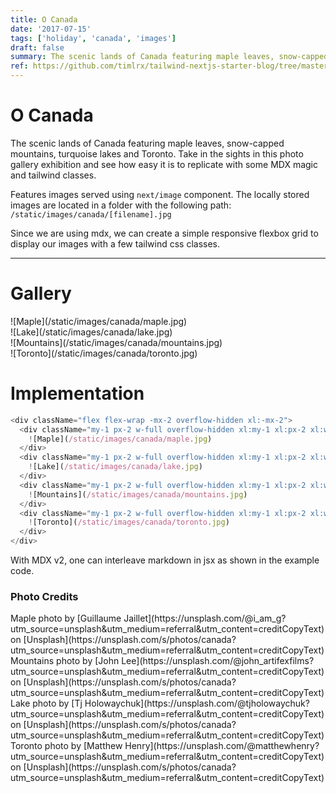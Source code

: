 ```yaml
---
title: O Canada
date: '2017-07-15'
tags: ['holiday', 'canada', 'images']
draft: false
summary: The scenic lands of Canada featuring maple leaves, snow-capped mountains, turquoise lakes and Toronto. Take in the sights in this photo gallery exhibition and see how easy it is to replicate with some MDX magic and tailwind classes.
ref: https://github.com/timlrx/tailwind-nextjs-starter-blog/tree/master/data/blog
---
```


# O Canada

The scenic lands of Canada featuring maple leaves, snow-capped mountains, turquoise lakes and Toronto. Take in the sights in this photo gallery exhibition and see how easy it is to replicate with some MDX magic and tailwind classes.

Features images served using `next/image` component. The locally stored images are located in a folder with the following path: `/static/images/canada/[filename].jpg`

Since we are using mdx, we can create a simple responsive flexbox grid to display our images with a few tailwind css classes.

---

# Gallery

<div className="flex flex-wrap -mx-2 overflow-hidden xl:-mx-2">
  <div className="my-1 px-2 w-full overflow-hidden xl:my-1 xl:px-2 xl:w-1/2">
    ![Maple](/static/images/canada/maple.jpg)
  </div>
  <div className="my-1 px-2 w-full overflow-hidden xl:my-1 xl:px-2 xl:w-1/2">
    ![Lake](/static/images/canada/lake.jpg)
  </div>
  <div className="my-1 px-2 w-full overflow-hidden xl:my-1 xl:px-2 xl:w-1/2">
    ![Mountains](/static/images/canada/mountains.jpg)
  </div>
  <div className="my-1 px-2 w-full overflow-hidden xl:my-1 xl:px-2 xl:w-1/2">
    ![Toronto](/static/images/canada/toronto.jpg)
  </div>
</div>

# Implementation

```js
<div className="flex flex-wrap -mx-2 overflow-hidden xl:-mx-2">
  <div className="my-1 px-2 w-full overflow-hidden xl:my-1 xl:px-2 xl:w-1/2">
    ![Maple](/static/images/canada/maple.jpg)
  </div>
  <div className="my-1 px-2 w-full overflow-hidden xl:my-1 xl:px-2 xl:w-1/2">
    ![Lake](/static/images/canada/lake.jpg)
  </div>
  <div className="my-1 px-2 w-full overflow-hidden xl:my-1 xl:px-2 xl:w-1/2">
    ![Mountains](/static/images/canada/mountains.jpg)
  </div>
  <div className="my-1 px-2 w-full overflow-hidden xl:my-1 xl:px-2 xl:w-1/2">
    ![Toronto](/static/images/canada/toronto.jpg)
  </div>
</div>
```

With MDX v2, one can interleave markdown in jsx as shown in the example code.

### Photo Credits

<div>
  Maple photo by [Guillaume
  Jaillet](https://unsplash.com/@i_am_g?utm_source=unsplash&amp;utm_medium=referral&amp;utm_content=creditCopyText)
  on
  [Unsplash](https://unsplash.com/s/photos/canada?utm_source=unsplash&amp;utm_medium=referral&amp;utm_content=creditCopyText)
</div>
<div>
  Mountains photo by [John
  Lee](https://unsplash.com/@john_artifexfilms?utm_source=unsplash&amp;utm_medium=referral&amp;utm_content=creditCopyText)
  on
  [Unsplash](https://unsplash.com/s/photos/canada?utm_source=unsplash&amp;utm_medium=referral&amp;utm_content=creditCopyText)
</div>
<div>
  Lake photo by [Tj
  Holowaychuk](https://unsplash.com/@tjholowaychuk?utm_source=unsplash&amp;utm_medium=referral&amp;utm_content=creditCopyText)
  on
  [Unsplash](https://unsplash.com/s/photos/canada?utm_source=unsplash&amp;utm_medium=referral&amp;utm_content=creditCopyText)
</div>
<div>
  Toronto photo by [Matthew
  Henry](https://unsplash.com/@matthewhenry?utm_source=unsplash&amp;utm_medium=referral&amp;utm_content=creditCopyText)
  on
  [Unsplash](https://unsplash.com/s/photos/canada?utm_source=unsplash&amp;utm_medium=referral&amp;utm_content=creditCopyText)
</div>
